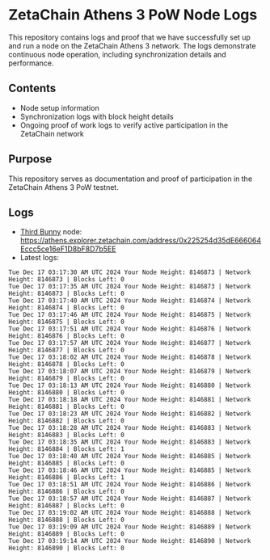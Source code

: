 # ZetaChain Athens 3 PoW Node Logs
This repository contains logs and proof that we have successfully set up and run a node on the ZetaChain Athens 3 network. The logs demonstrate continuous node operation, including synchronization details and performance.

## Contents
- Node setup information
- Synchronization logs with block height details
- Ongoing proof of work logs to verify active participation in the ZetaChain network

## Purpose
This repository serves as documentation and proof of participation in the ZetaChain Athens 3 PoW testnet.

## Logs

- [Third Bunny](https://thirdbunny.xyz/) node: https://athens.explorer.zetachain.com/address/0x225254d35dE666064Eccc5ce16eF1D8bF8D7b5EE
- Latest logs:
```
Tue Dec 17 03:17:30 AM UTC 2024 Your Node Height: 8146873 | Network Height: 8146873 | Blocks Left: 0
Tue Dec 17 03:17:35 AM UTC 2024 Your Node Height: 8146873 | Network Height: 8146873 | Blocks Left: 0
Tue Dec 17 03:17:40 AM UTC 2024 Your Node Height: 8146874 | Network Height: 8146874 | Blocks Left: 0
Tue Dec 17 03:17:46 AM UTC 2024 Your Node Height: 8146875 | Network Height: 8146875 | Blocks Left: 0
Tue Dec 17 03:17:51 AM UTC 2024 Your Node Height: 8146876 | Network Height: 8146876 | Blocks Left: 0
Tue Dec 17 03:17:57 AM UTC 2024 Your Node Height: 8146877 | Network Height: 8146877 | Blocks Left: 0
Tue Dec 17 03:18:02 AM UTC 2024 Your Node Height: 8146878 | Network Height: 8146878 | Blocks Left: 0
Tue Dec 17 03:18:07 AM UTC 2024 Your Node Height: 8146879 | Network Height: 8146879 | Blocks Left: 0
Tue Dec 17 03:18:13 AM UTC 2024 Your Node Height: 8146880 | Network Height: 8146880 | Blocks Left: 0
Tue Dec 17 03:18:18 AM UTC 2024 Your Node Height: 8146881 | Network Height: 8146881 | Blocks Left: 0
Tue Dec 17 03:18:23 AM UTC 2024 Your Node Height: 8146882 | Network Height: 8146882 | Blocks Left: 0
Tue Dec 17 03:18:28 AM UTC 2024 Your Node Height: 8146883 | Network Height: 8146883 | Blocks Left: 0
Tue Dec 17 03:18:35 AM UTC 2024 Your Node Height: 8146883 | Network Height: 8146884 | Blocks Left: 1
Tue Dec 17 03:18:40 AM UTC 2024 Your Node Height: 8146885 | Network Height: 8146885 | Blocks Left: 0
Tue Dec 17 03:18:46 AM UTC 2024 Your Node Height: 8146885 | Network Height: 8146886 | Blocks Left: 1
Tue Dec 17 03:18:51 AM UTC 2024 Your Node Height: 8146886 | Network Height: 8146886 | Blocks Left: 0
Tue Dec 17 03:18:57 AM UTC 2024 Your Node Height: 8146887 | Network Height: 8146887 | Blocks Left: 0
Tue Dec 17 03:19:02 AM UTC 2024 Your Node Height: 8146888 | Network Height: 8146888 | Blocks Left: 0
Tue Dec 17 03:19:09 AM UTC 2024 Your Node Height: 8146889 | Network Height: 8146889 | Blocks Left: 0
Tue Dec 17 03:19:14 AM UTC 2024 Your Node Height: 8146890 | Network Height: 8146890 | Blocks Left: 0
```
